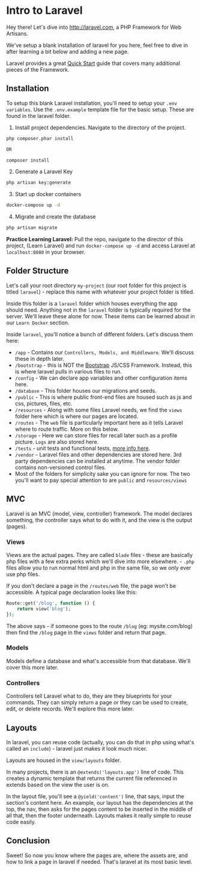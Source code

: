 # Intro to Laravel

Hey there! Let's dive into http://laravel.com, a PHP Framework for Web Artisans.

We've setup a blank installation of laravel for you here, feel free to dive in after learning a bit below and adding a new page.

Laravel provides a great [Quick Start](https://laravel.com/docs/5.1/quickstart) guide that covers many additional pieces of the Framework.

## Installation

To setup this blank Laravel installation, you'll need to setup your `.env variables`. Use the `.env.example` template file for the basic setup. These are found in the laravel folder.

1) Install project dependencies. Navigate to the directory of the project.

```bash
php composer.phar install

OR

composer install
```

2) Generate a Laravel Key
```bash
php artisan key:generate
```

3) Start up docker containers
```bash
docker-compose up -d
```

4) Migrate and create the database
```bash
php artisan migrate
```

**Practice Learning Laravel:** Pull the repo, navigate to the director of this project, (Learn Laravel) and run `docker-compose up -d` and access Laravel at `localhost:8080` in your browser.

## Folder Structure

Let's call your root directory `my-project` (our root folder for this project is titled `laravel`) - replace this name with whatever your project folder is titled.

Inside this folder is a `laravel` folder which houses everything the app should need. Anything not in the `laravel` folder is typically required for the server. We'll leave these alone for now. These items can be learned about in our `Learn Docker` section.

Inside `laravel`, you'll notice a bunch of different folders. Let's discuss them here:

- `/app` - Contains our `Controllers, Models, and Middleware`. We'll discuss these in depth later.
- `/bootstrap` - this is NOT the [Bootstrap](http://getbootstrap.com) JS/CSS Framework. Instead, this is where laravel pulls in various files to run.
- `/config` - We can declare app variables and other configuration items here.
- `/database` - This folder houses our migrations and seeds.
- `/public` - This is where public front-end files are housed such as js and css, pictures, files, etc.
- `/resources` - Along with some files Laravel needs, we find the `views` folder here which is where our pages are located.
- `/routes` - The `web` file is particularly important here as it tells Laravel where to route traffic. More on this below.
- `/storage` - Here we can store files for recall later such as a profile picture. `Logs` are also stored here.
- `/tests` - unit tests and functional tests, [more info here](https://laravel.com/docs/5.8/testing).
- `/vendor` - Laravel files and other dependencies are stored here. 3rd party dependencies can be installed at anytime. The vendor folder contains non-versioned control files.
- Most of the folders for simplicity sake you can ignore for now. The two you'll want to pay special attention to are `public` and `resources/views`

## MVC

Laravel is an MVC (model, view, controller) framework. The model declares something, the controller says what to do with it, and the view is the output (pages).

### Views

Views are the actual pages. They are called `blade` files - these are basically php files with a few extra perks which we'll dive into more elsewhere. - `.php` files allow you to run normal html and php in the same file, so we only ever use php files.

If you don't declare a page in the `/routes/web` file, the page won't be accessible. A typical page declaration looks like this:

```php
Route::get('/blog', function () {
    return view('blog');
});
```

The above says - if someone goes to the route `/blog` (eg: mysite.com/blog) then find the `/blog` page in the `views` folder and return that page.

### Models

Models define a database and what's accessible from that database. We'll cover this more later.

### Controllers

Controllers tell Laravel what to do, they are they blueprints for your commands. They can simply return a page or they can be used to create, edit, or delete records. We'll explore this more later.

## Layouts

In laravel, you can reuse code (actually, you can do that in php using what's called an `include`) - laravel just makes it look much nicer.

Layouts are housed in the `view/layouts` folder.

In many projects, there is an `@extends('layouts.app')` line of code. This creates a dynamic template that returns the current file referenced in extends based on the view the user is on.

In the layout file, you'll see a `@yield('content')` line, that says, input the section's content here. An example, our layout has the dependencies at the top, the nav, then asks for the pages content to be inserted in the middle of all that, then the footer underneath. Layouts makes it really simple to reuse code easily.

## Conclusion

Sweet! So now you know where the pages are, where the assets are, and how to link a page in laravel if needed. That's laravel at its most basic level.
